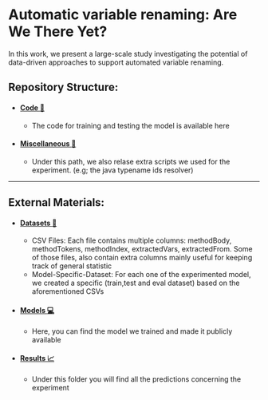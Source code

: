 # Automatic variable renaming: Are We There Yet?

In this work, we present a large-scale study investigating the potential of data-driven approaches to support automated variable renaming.

## Repository Structure:
   
  - #### <a href="https://github.com/antonio-mastropaolo/automatic-variable-renaming/tree/main/Scripts/TrainingModels">Code :ledger:</a>
      - The code for training and testing the model is available here
  
  - #### <a href="https://github.com/antonio-mastropaolo/automatic-variable-renaming/tree/main/Scripts/Miscellaneous">Miscellaneous :closed_book:</a>
      - Under this path, we also relase extra scripts we used for the experiment. (e.g; the java typename ids resolver)

        
---------------------------------------------------

    

## External Materials:

  - ####  <a href="https://drive.google.com/file/d/1N99abktSt9uwEY75pHnI2wYrhkyBO331/view?usp=sharing">Datasets :paperclip:</a>
      - CSV Files: Each file contains multiple columns: methodBody, methodTokens, methodIndex, extractedVars, extractedFrom. Some of those files, also contain extra columns mainly useful for keeping track of general statistic
      - Model-Specific-Dataset: For each one of the experimented model, we created a specific (train,test and eval dataset) based on the aforementioned CSVs
      
  - #### <a href="https://drive.google.com/file/d/1GN6MGcw9tocPKQBMlhiMyljg2DAD-4dz/view?   usp=sharing">Models :computer:</a>
      - Here, you can find the model we trained and made it publicly available

  - #### <a href="https://drive.google.com/file/d/1VSOACWetPmoEvr53jq5QrZJmswJ-kzIC/view?usp=sharing">Results :chart_with_upwards_trend:</a>
      - Under this folder you will find all the predictions concerning the experiment



